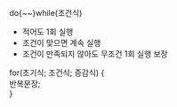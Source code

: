 do{~~}while(조건식)
* 적어도 1회 실행
* 조건이 맞으면 계속 실행
* 조건이 만족되지 않아도 무조건 1회 실행 보장

for(초기식; 조건식; 증감식) {    <br>
    반복문장;   <br>
}